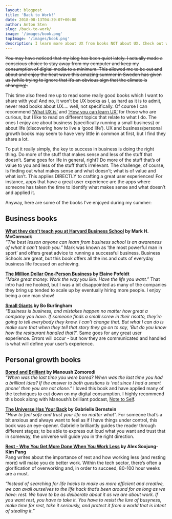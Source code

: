 ```yaml
---
layout: blogpost
title: 'Back to Work!'
date: 2018-08-13T04:39:07+00:00
author: Anton Sten
slug: /back-to-work/
image: '/images/book.png'
topImage: '/images/book.png'
description: I learn more about UX from books NOT about UX. Check out what was on my reading list this summer.
---
```


~~You may have noticed that my blog has been quiet lately. I actually made a conscious choice to stay away from my computer and keep my consumption of digital media to a minimum. This allowed me to be out and about and enjoy the heat wave this amazing summer in Sweden has given us (while trying to ignore that it’s an obvious sign that the climate is changing).~~

This time also freed me up to read some really good books which I want to share with you! And no, it won’t be UX books as I, as hard as it is to admit, never read books about UX…. well, not specifically. Of course I can recommend [‘What UX is’](https://www.antonsten.com/whatsux/) and [‘How you can learn UX’](https://www.antonsten.com/learn-ux/) for those who are curious, but I like to read on different topics that relate to what I do. The ones I enjoy are about business (specifically running a small business) or about life (discovering how to live a ‘good life’). UX and business/personal growth books may seem to have very little in common at first, but I find they share a lot.

To put it really simply, the key to success in business is doing the right thing. Do more of the stuff that makes sense and less of the stuff that doesn’t. Same goes for life in general, right? Do more of the stuff that’s of value to you and less of the stuff that’s irrelevant. The challenge, of course, is finding out what makes sense and what doesn’t; what is of value and what isn’t. This applies DIRECTLY to crafting a great user experiences! For instance, apps that have a great user experience are the apps where someone has taken the time to identify what makes sense and what doesn’t and applied it.

Anyway, here are some of the books I’ve enjoyed during my summer:

## Business books

**[What they don’t teach you at Harvard Business School](https://www.amazon.com/gp/product/B01AQO160C/ref=dbs_a_def_awm_hsch_vapi_taft_p1_i0) by Mark H. McCormack**<br />
_“The best lesson anyone can learn from business school is an awareness of what it can’t teach you.”_ Mark was known as ‘the most powerful man in sport’ and offers great advice to running a successful business. Business Schools are great, but this book offers all the ins and outs of everyday business life focused on achieving.

**[The Million Dollar One-Person Business](https://www.amazon.com/Million-Dollar-One-Person-Business-Great-Money-ebook/dp/B06Y4V1L9D/ref=sr_1_1?s=digital-text&ie=UTF8&qid=1534089596&sr=1-1&keywords=the+million+dollar+one+person+business) by Elaine Pofeldt**<br />
_“Make great money. Work the way you like. Have the life you want.”_ That intro had me hooked, but I was a bit disappointed as many of the companies they bring up tended to scale up by eventually hiring more people. I enjoy being a one man show!

**[Small Giants](https://www.amazon.com/Small-Giants-Companies-Instead-10th-Anniversary-ebook/dp/B010N18JVC/ref=sr_1_1?s=digital-text&ie=UTF8&qid=1534089624&sr=1-1&keywords=Small+giants) by Bo Burlingham**<br />
_“Business is business, and mistakes happen no matter how great a company you have. If someone finds a small screw in their risotto, they’re going to tell everybody they know. I can’t change that. But what I can do is make sure that when they tell that story they go on to say, ‘But do you know how the restaurant handled that?’._
Same goes for any great user experience. Errors will occur - but how they are communicated and handled is what will define your user’s experience.

## Personal growth books

**[Bored and Brilliant](https://www.amazon.com/Bored-Brilliant-Spacing-Productive-Creative-ebook/dp/B06VTZYPTF/ref=sr_1_1?s=digital-text&ie=UTF8&qid=1534089653&sr=1-1&keywords=bored+and+brilliant) by Manoush Zomorodi**<br />
_“When was the last time you were bored? When was the last time you had a brilliant idea? If the answer to both questions is ‘not since I had a smart phone’ then you are not alone.”_ I loved this book and have applied many of the techniques to cut down on my digital consumption. I highly recommend this book along with Manoush’s brilliant podcast, [Note to Self](https://www.wnycstudios.org/shows/notetoself).

**[The Universe Has Your Back](https://www.amazon.com/Universe-Has-Your-Back-Transform-ebook/dp/B01GUIL13K/ref=sr_1_1?s=digital-text&ie=UTF8&qid=1534089712&sr=1-1&keywords=the+universe+has+your+back) by Gabrielle Bernstein**<br />
_“How to feel safe and trust your life no matter what”._ For someone that’s a bit anxious and always want to feel as if I have things under control, this book was an eye-opener. Gabrielle brilliantly guides the reader through different stages; to be able to express out loud what you want and trust that in someway, the universe will guide you in the right direction.

**[Rest - Why You Get More Done When You Work Less](https://www.amazon.com/Rest-More-Done-When-Work/dp/B077DQR9KQ/ref=sr_1_1?ie=UTF8&qid=1534089733&sr=1-1&keywords=Rest) by Alex Soojung-Kim Pang**<br />
Pang writes about the importance of rest and how working less (and resting more) will make you do better work. Within the tech sector, there’s often a glorification of overworking and, in order to succeed, 80-100 hour weeks are a must.

_“Instead of searching for life hacks to make us more efficient and creative, we can avail ourselves to the life hack that’s been around for as long as we have: rest. We have to be as deliberate about it as we are about work. If you want rest, you have to take it. You have to resist the lure of busyness, make time for rest, take it seriously, and protect it from a world that is intent of stealing it.”_
